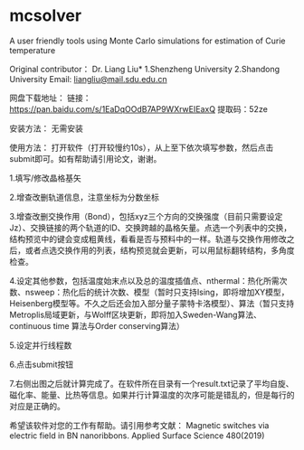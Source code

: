 # mcsolver
A user friendly tools using Monte Carlo simulations for estimation of Curie temperature

Original contributor： Dr. Liang Liu* 1.Shenzheng University 2.Shandong University
Email: liangliu@mail.sdu.edu.cn


网盘下载地址：
链接：https://pan.baidu.com/s/1EaDqOOdB7AP9WXrwEIEaxQ 
提取码：52ze 

安装方法：
无需安装

使用方法：
打开软件（打开较慢约10s），从上至下依次填写参数，然后点击submit即可。如有帮助请引用论文，谢谢。

1.填写/修改晶格基矢

2.增查改删轨道信息，注意坐标为分数坐标

3.增查改删交换作用（Bond），包括xyz三个方向的交换强度（目前只需要设定Jz）、交换链接的两个轨道的ID、交换跨越的晶格矢量。点选一个列表中的交换，结构预览中的键会变成粗黄线，看看是否与预料中的一样。轨道与交换作用修改之后，或者点选交换作用的列表，结构预览就会更新，可以用鼠标翻转结构，多角度检查。

4.设定其他参数，包括温度始末点以及总的温度插值点、nthermal：热化所需次数、nsweep：热化后的统计次数、模型（暂时只支持Ising，即将增加XY模型，Heisenberg模型等。不久之后还会加入部分量子蒙特卡洛模型）、算法（暂只支持Metroplis局域更新，与Wolff区块更新，即将加入Sweden-Wang算法、continuous time 算法与Order conserving算法）

5.设定并行线程数

6.点击submit按钮

7.右侧出图之后就计算完成了。在软件所在目录有一个result.txt记录了平均自旋、磁化率、能量、比热等信息。如果并行计算温度的次序可能是错乱的，但是每行的对应是正确的。

希望该软件对您的工作有帮助。请引用参考文献：
Magnetic switches via electric field in BN nanoribbons. Applied Surface Science 480(2019)
